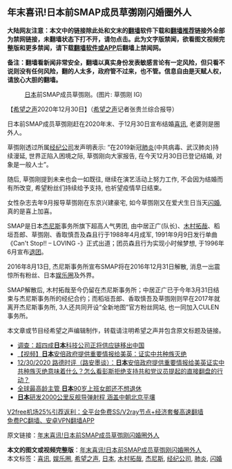  <h2>年末喜讯!日本前SMAP成员草彅刚闪婚圈外人</h2> <p class="notice"><b>大陆网友注意：本文中的链接除此处和文末的<a href="https://github.com/bannedbook/fanqiang" >翻墙</a>软件下载和<a href="https://github.com/killgcd/justmysocks/blob/master/README.md">翻墙推荐</a>链接外全部为禁网链接，未翻墙状态下打不开，请勿点击。此为文字版禁闻，欲看图文视频完整版和更多禁闻，请下载<a href="https://github.com/bannedbook/fanqiang">翻墙软件或APP</a>后翻墙上禁闻网。</p><p>备注：翻墙看新闻非常安全，翻墙以真实身份发表敏感言论有一定风险，但只看不说则没有任何风险，翻的人太多，政府管不过来，也不管。信息自由是天赋人权，请放心大胆的翻墙。</b></p>  <div class="entry"> <figure> <p><figcaption><a href="https://www.bannedbook.org/bnews/tag/%e6%97%a5%e6%9c%ac/" class="st_tag internal_tag" rel="tag" title="标签 日本 下的日志">日本</a>前SMAP成员草彅刚。(图片: 草彅刚 IG)</figcaption></figure> <p>【<span class='wp_keywordlink_affiliate'><a href="https://www.soundofhope.org" title="希望之声" target="_blank">希望之声</a></span>2020年12月30日】（<a href="https://www.bannedbook.org/bnews/tag/%e5%b8%8c%e6%9c%9b%e4%b9%8b%e5%a3%b0/" class="st_tag internal_tag" rel="tag" title="标签 希望之声 下的日志">希望之声</a>记者张贵兰综合报导）</p> <p>日本前SMAP成员草彅刚赶在2020年末、于12月30日宣布结婚<a href="https://www.bannedbook.org/bnews/tag/%E5%96%9C%E8%AE%AF/" class="st_tag internal_tag" rel="tag" title="标签 喜讯 下的日志">喜讯</a>, 老婆则是圈外人。</p> <p>草彅刚透过所属<a href="https://www.bannedbook.org/bnews/tag/%E7%BB%8F%E7%BA%AA%E5%85%AC%E5%8F%B8/" class="st_tag internal_tag" rel="tag" title="标签 经纪公司 下的日志">经纪公司</a>发声明表示: “在2019新冠<a href="https://www.bannedbook.org/bnews/tag/%e8%82%ba%e7%82%8e/" class="st_tag internal_tag" rel="tag" title="标签 肺炎 下的日志">肺炎</a>(中共病毒、武汉肺炎)持续漫延, 世界正陷入困境之际, 草彅刚向大家报告, 在今天12月30日已登记结婚, 对象是一般人士”。</p> <p>随后, 草彅刚提到未来也会一如既往, 继续在演艺活动上努力工作, 不会因为结婚而有所改变, 希望粉丝们持续给予支持, 也祈望疫情早日结束。</p>  <p></p> <p>女性杂志去年9月报导草彅刚在东京兴建豪宅, 如今草彅刚又在爱犬生日当天<a href="https://www.bannedbook.org/bnews/tag/%E9%97%AA%E5%A9%9A/" class="st_tag internal_tag" rel="tag" title="标签 闪婚 下的日志">闪婚</a>, 真的是喜上加喜。</p> <p>SMAP是日本<a href="https://www.bannedbook.org/bnews/tag/%E6%9D%B0%E5%B0%BC%E6%96%AF/" class="st_tag internal_tag" rel="tag" title="标签 杰尼斯 下的日志">杰尼斯</a>事务所旗下超高人气男团, 由中居正广(队长)、<a href="https://www.bannedbook.org/bnews/tag/%E6%9C%A8%E6%9D%91%E6%8B%93%E5%93%89/" class="st_tag internal_tag" rel="tag" title="标签 木村拓哉 下的日志">木村拓哉</a>、稻垣吾郎、草彅刚、香取慎吾及森且行于1988年4月成军, 1991年9月9日发行单曲《Can&#x27;t Stop!! &#8211; LOVING -》正式出道；团员森且行为实现小时候梦想, 于1996年6月宣布<span class='wp_keywordlink'><a href="http://tuidang.epochtimes.com/" title="退出共青团" rel="nofollow" target="_blank">退团</a></span>。    </p> <p></p>  <p>2016年8月13日, 杰尼斯事务所宣布SMAP将在2016年12月31日解散, 消息一出震惊所有粉丝、日本<a href="https://www.bannedbook.org/bnews/tag/%e5%a8%b1%e4%b9%90%e5%9c%88/" class="st_tag internal_tag" rel="tag" title="标签 娱乐圈 下的日志">娱乐圈</a>及外界。</p> <p></p> <p>SMAP解散后, 木村拓哉至今仍留在杰尼斯事务所；中居正广已于今年3月31日结束与杰尼斯事务所的经纪合约；而稻垣吾郎、香取慎吾及草彅刚则早在2017年就离开杰尼斯事务所, 3人还共同开设“全新地图”官方粉丝网站, 也一同加入CULEN事务所。     </p> <p>本文章或节目经希望之声编辑制作，转载请注明希望之声并包含原文标题及链接。</p>  <ul class='op-related-articles' title='相关阅读'> <li><a href='https://www.bannedbook.org/bnews/comments/20201231/1458138.html' target='_blank'>调查：超四成<b>日本</b>科技公司正将供应链移出中国</a></li> <li><a href='https://www.bannedbook.org/bnews/comments/20201231/1458080.html' target='_blank'>【视频】<b>日本</b>安倍政府提供重要情报给美英：证实中共种族灭绝</a></li> <li><a href='https://www.bannedbook.org/bnews/bannedvideo/20201230/1457993.html' target='_blank'>12/30/2020 路德时评（路安墨谈）：<b>日本</b>安倍政府提供重要情报给美英证实中共种族灭绝意味着什么？怎么看彭斯拒绝支持共和党议员提起的直接翻盘的行动？</a></li> <li><a href='https://www.bannedbook.org/bnews/lifebaike/20201230/1457796.html' target='_blank'>全球最高龄主管 <b>日本</b>90岁上班女郎还不想退休</a></li> <li><a href='https://www.bannedbook.org/bnews/worldnews/20201230/1457724.html' target='_blank'><b>日本</b>研发2000公里反舰导弹射程 涵盖中朝北京平壤</a></li> </ul> <p class="texttj"> <a href="https://github.com/bannedbook/fanqiang/wiki/V2ray%E6%9C%BA%E5%9C%BA" target="_blank">V2free机场25%引荐返利：全平台免费SS/V2ray节点+经济套餐高速翻墙</a><br/> <a href="https://github.com/bannedbook/fanqiang/wiki/%E7%A6%81%E9%97%BB%E7%BD%91%E5%AE%89%E5%8D%93%E7%BF%BB%E5%A2%99%E6%96%B0%E9%97%BBAPP" target="_blank">免费PC翻墙、安卓VPN翻墙APP</a></p><p>原文链接：<a class="src_link"  href="https://www.soundofhope.org/post/458879" target="_blank">年末喜讯!日本前SMAP成员草彅刚闪婚圈外人</a></p><a name='sharetosocial'></a>       <div><b>本文的图文或视频完整版</b>：<a href='https://www.bannedbook.org/bnews/comments/20201231/1458165.html'>年末喜讯!日本前SMAP成员草彅刚闪婚圈外人</a></div>  </div><!--END ENTRY--> <div class="postfooter"> <div>本文标签：<a href="https://www.bannedbook.org/bnews/tag/%E5%96%9C%E8%AE%AF/" rel="tag">喜讯</a>, <a href="https://www.bannedbook.org/bnews/tag/%e5%a8%b1%e4%b9%90%e5%9c%88/" rel="tag">娱乐圈</a>, <a href="https://www.bannedbook.org/bnews/tag/%e5%b8%8c%e6%9c%9b%e4%b9%8b%e5%a3%b0/" rel="tag">希望之声</a>, <a href="https://www.bannedbook.org/bnews/tag/%e6%97%a5%e6%9c%ac/" rel="tag">日本</a>, <a href="https://www.bannedbook.org/bnews/tag/%E6%9C%A8%E6%9D%91%E6%8B%93%E5%93%89/" rel="tag">木村拓哉</a>, <a href="https://www.bannedbook.org/bnews/tag/%E6%9D%B0%E5%B0%BC%E6%96%AF/" rel="tag">杰尼斯</a>, <a href="https://www.bannedbook.org/bnews/tag/%E7%BB%8F%E7%BA%AA%E5%85%AC%E5%8F%B8/" rel="tag">经纪公司</a>, <a href="https://www.bannedbook.org/bnews/tag/%e8%82%ba%e7%82%8e/" rel="tag">肺炎</a>, <a href="https://www.bannedbook.org/bnews/tag/%E9%97%AA%E5%A9%9A/" rel="tag">闪婚</a></div>  </div><!--END POSTFOOTER--> 